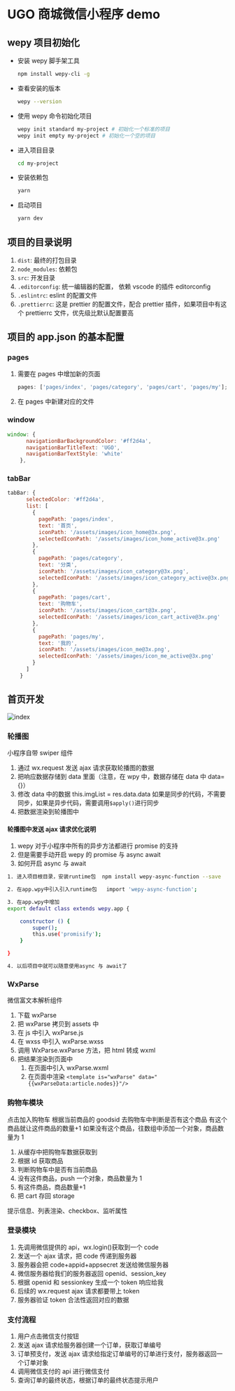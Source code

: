 # UGO 商城微信小程序 demo

## wepy 项目初始化

- 安装 wepy 脚手架工具

  ```bash
  npm install wepy-cli -g
  ```

- 查看安装的版本

  ```bash
  wepy --version
  ```

- 使用 wepy 命令初始化项目

  ```bash
  wepy init standard my-project # 初始化一个标准的项目
  wepy init empty my-project # 初始化一个空的项目
  ```

- 进入项目目录

  ```bash
  cd my-project
  ```

- 安装依赖包

  ```bash
  yarn
  ```

- 启动项目

  ```bash
  yarn dev
  ```

## 项目的目录说明

1. `dist`: 最终的打包目录
2. `node_modules`: 依赖包
3. `src`: 开发目录
4. `.editorconfig`: 统一编辑器的配置， 依赖 vscode 的插件 editorconfig
5. `.eslintrc`: eslint 的配置文件
6. `.prettierrc`: 这是 prettier 的配置文件，配合 prettier 插件，如果项目中有这个 prettierrc 文件，优先级比默认配置要高

## 项目的 app.json 的基本配置

### pages

1. 需要在 pages 中增加新的页面

   ```js
   pages: ['pages/index', 'pages/category', 'pages/cart', 'pages/my'];
   ```

2. 在 pages 中新建对应的文件

### window

```js
window: {
      navigationBarBackgroundColor: '#ff2d4a',
      navigationBarTitleText: 'UGO',
      navigationBarTextStyle: 'white'
    },
```

### tabBar

```js
tabBar: {
      selectedColor: '#ff2d4a',
      list: [
        {
          pagePath: 'pages/index',
          text: '首页',
          iconPath: '/assets/images/icon_home@3x.png',
          selectedIconPath: '/assets/images/icon_home_active@3x.png'
        },
        {
          pagePath: 'pages/category',
          text: '分类',
          iconPath: '/assets/images/icon_category@3x.png',
          selectedIconPath: '/assets/images/icon_category_active@3x.png'
        },
        {
          pagePath: 'pages/cart',
          text: '购物车',
          iconPath: '/assets/images/icon_cart@3x.png',
          selectedIconPath: '/assets/images/icon_cart_active@3x.png'
        },
        {
          pagePath: 'pages/my',
          text: '我的',
          iconPath: '/assets/images/icon_me@3x.png',
          selectedIconPath: '/assets/images/icon_me_active@3x.png'
        }
      ]
    }
```

## 首页开发

![index](src/assets/images/index.png)

### 轮播图

小程序自带 swiper 组件

1. 通过 wx.request 发送 ajax 请求获取轮播图的数据
2. 把响应数据存储到 data 里面（注意，在 wpy 中，数据存储在 data 中 data={}）
3. 修改 data 中的数据 this.imgList = res.data.data
   如果是同步的代码，不需要同步，如果是异步代码，需要调用`$apply()`进行同步
4. 把数据渲染到轮播图中

#### 轮播图中发送 ajax 请求优化说明

1. wepy 对于小程序中所有的异步方法都进行 promise 的支持
2. 但是需要手动开启 wepy 的 promise 与 async await
3. 如何开启 async 与 await

```bash
1. 进入项目根目录，安装runtime包  npm install wepy-async-function --save

2. 在app.wpy中引入引入runtime包   import 'wepy-async-function';

3. 在app.wpy中增加
export default class extends wepy.app {

    constructor () {
        super();
        this.use('promisify');
    }

}

4. 以后项目中就可以随意使用async 与 await了
```

### WxParse

微信富文本解析组件

1. 下载 wxParse
2. 把 wxParse 拷贝到 assets 中
3. 在 js 中引入 wxParse.js
4. 在 wxss 中引入 wxParse.wxss
5. 调用 WxParse.wxParse 方法，把 html 转成 wxml
6. 把结果渲染到页面中
   1. 在页面中引入 wxParse.wxml
   2. 在页面中渲染 `<template is="wxParse" data="{{wxParseData:article.nodes}}"/>`

### 购物车模块

点击加入购物车
根据当前商品的 goodsid 去购物车中判断是否有这个商品
有这个商品就让这件商品的数量+1
如果没有这个商品，往数组中添加一个对象，商品数量为 1

1. 从缓存中把购物车数据获取到
2. 根据 id 获取商品
3. 判断购物车中是否有当前商品
4. 没有这件商品，push 一个对象，商品数量为 1
5. 有这件商品，商品数量+1
6. 把 cart 存回 storage

提示信息、列表渲染、checkbox、监听属性

### 登录模块

1. 先调用微信提供的 api，wx.login()获取到一个 code
2. 发送一个 ajax 请求，把 code 传递到服务器
3. 服务器会把 code+appid+appsecret 发送给微信服务器
4. 微信服务器给我们的服务器返回 openid、session_key
5. 根据 openid 和 sessionkey 生成一个 token 响应给我
6. 后续的 wx.request ajax 请求都要带上 token
7. 服务器验证 token 合法性返回对应的数据

### 支付流程

1. 用户点击微信支付按钮
2. 发送 ajax 请求给服务器创建一个订单，获取订单编号
3. 订单预支付，发送 ajax 请求给指定订单编号的订单进行支付，服务器返回一个订单对象
4. 调用微信支付的 api 进行微信支付
5. 查询订单的最终状态，根据订单的最终状态提示用户
